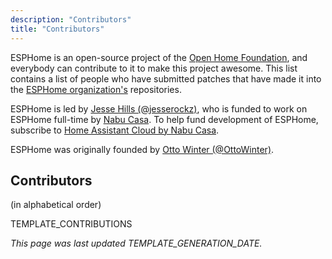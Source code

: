 ```yaml
---
description: "Contributors"
title: "Contributors"
---
```


ESPHome is an open-source project of the [Open Home Foundation](https://www.openhomefoundation.org/),
and everybody can contribute to it to make this project awesome. This list contains a list of people who have
submitted patches that have made it into the [ESPHome organization's](https://github.com/esphome) repositories.

ESPHome is led by [Jesse Hills (@jesserockz)](https://github.com/jesserockz),
who is funded to work on ESPHome full-time by [Nabu Casa](https://www.nabucasa.com).
To help fund development of ESPHome, subscribe to [Home Assistant Cloud by Nabu Casa](https://www.nabucasa.com).

ESPHome was originally founded by [Otto Winter (@OttoWinter)](https://github.com/OttoWinter).

## Contributors

(in alphabetical order)

TEMPLATE_CONTRIBUTIONS

*This page was last updated TEMPLATE_GENERATION_DATE.*
